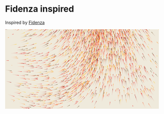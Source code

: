 # Fidenza inspired

Inspired by [Fidenza](https://www.tylerxhobbs.com/words/fidenza)

![preview](./public/canvas.png)

